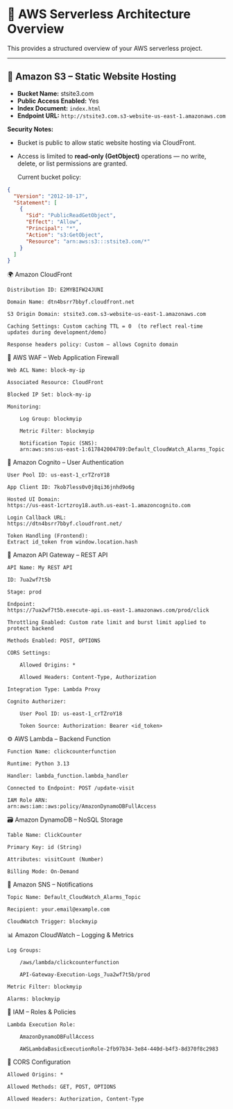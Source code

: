 # 🧩 AWS Serverless Architecture Overview

This provides a structured overview of your AWS serverless project.

---

## 📁 Amazon S3 – Static Website Hosting

- **Bucket Name:** stsite3.com  
- **Public Access Enabled:** Yes  
- **Index Document:** `index.html`  
- **Endpoint URL:** `http://stsite3.com.s3-website-us-east-1.amazonaws.com`

**Security Notes:**  
- Bucket is public to allow static website hosting via CloudFront.
- Access is limited to **read-only (GetObject)** operations — no write, delete, or list permissions are granted.

  Current bucket policy:

```json
{
  "Version": "2012-10-17",
  "Statement": [
    {
      "Sid": "PublicReadGetObject",
      "Effect": "Allow",
      "Principal": "*",
      "Action": "s3:GetObject",
      "Resource": "arn:aws:s3:::stsite3.com/*"
    }
  ]
}
```

🌍 Amazon CloudFront


    Distribution ID: E2MYBIFW24JUNI

    Domain Name: dtn4bsrr7bbyf.cloudfront.net

    S3 Origin Domain: stsite3.com.s3-website-us-east-1.amazonaws.com

    Caching Settings: Custom caching TTL = 0  (to reflect real-time updates during development/demo)

    Response headers policy: Custom – allows Cognito domain


🔐 AWS WAF – Web Application Firewall

    Web ACL Name: block-my-ip

    Associated Resource: CloudFront

    Blocked IP Set: block-my-ip

    Monitoring:

        Log Group: blockmyip

        Metric Filter: blockmyip

        Notification Topic (SNS):
        arn:aws:sns:us-east-1:617842004789:Default_CloudWatch_Alarms_Topic

👤 Amazon Cognito – User Authentication

    User Pool ID: us-east-1_crTZroY18

    App Client ID: 7kob7less0v0j8qi36jnhd9o6g

    Hosted UI Domain:
    https://us-east-1crtzroy18.auth.us-east-1.amazoncognito.com

    Login Callback URL:
    https://dtn4bsrr7bbyf.cloudfront.net/

    Token Handling (Frontend):
    Extract id_token from window.location.hash

🚀 Amazon API Gateway – REST API

    API Name: My REST API

    ID: 7ua2wf7t5b

    Stage: prod

    Endpoint:
    https://7ua2wf7t5b.execute-api.us-east-1.amazonaws.com/prod/click

    Throttling Enabled: Custom rate limit and burst limit applied to protect backend
    
    Methods Enabled: POST, OPTIONS

    CORS Settings:

        Allowed Origins: *

        Allowed Headers: Content-Type, Authorization

    Integration Type: Lambda Proxy

    Cognito Authorizer:

        User Pool ID: us-east-1_crTZroY18

        Token Source: Authorization: Bearer <id_token>

⚙️ AWS Lambda – Backend Function

    Function Name: clickcounterfunction

    Runtime: Python 3.13

    Handler: lambda_function.lambda_handler

    Connected to Endpoint: POST /update-visit

    IAM Role ARN:
    arn:aws:iam::aws:policy/AmazonDynamoDBFullAccess

🗃️ Amazon DynamoDB – NoSQL Storage

    Table Name: ClickCounter

    Primary Key: id (String)

    Attributes: visitCount (Number)

    Billing Mode: On-Demand

📣 Amazon SNS – Notifications

    Topic Name: Default_CloudWatch_Alarms_Topic

    Recipient: your.email@example.com

    CloudWatch Trigger: blockmyip

📊 Amazon CloudWatch – Logging & Metrics

    Log Groups:

        /aws/lambda/clickcounterfunction

        API-Gateway-Execution-Logs_7ua2wf7t5b/prod

    Metric Filter: blockmyip

    Alarms: blockmyip

🔐 IAM – Roles & Policies

    Lambda Execution Role:

        AmazonDynamoDBFullAccess

        AWSLambdaBasicExecutionRole-2fb97b34-3e84-440d-b4f3-8d370f8c2983

🔁 CORS Configuration

    Allowed Origins: *

    Allowed Methods: GET, POST, OPTIONS

    Allowed Headers: Authorization, Content-Type


